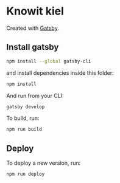 # Knowit kiel

Created with [Gatsby](https://www.gatsbyjs.org/).

## Install gatsby
```sh
npm install --global gatsby-cli
```

and install dependencies inside this folder:
```sh
npm install
```

And run from your CLI:
```sh
gatsby develop
```

To build, run:
```sh
npm run build
```

## Deploy
To deploy a new version, run:
```sh
npm run deploy
```
